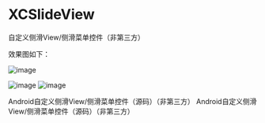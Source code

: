 # XCSlideView
自定义侧滑View/侧滑菜单控件（非第三方）

效果图如下：

![image](https://github.com/jczmdeveloper/XCSlideView/blob/master/sreenshots/00.gif)     

![image](https://github.com/jczmdeveloper/XCSlideView/blob/master/sreenshots/01.png)                              ![image](https://github.com/jczmdeveloper/XCSlideView/blob/master/sreenshots/02.png)

Android自定义侧滑View/侧滑菜单控件（源码）（非第三方）
Android自定义侧滑View/侧滑菜单控件（源码）（非第三方）
